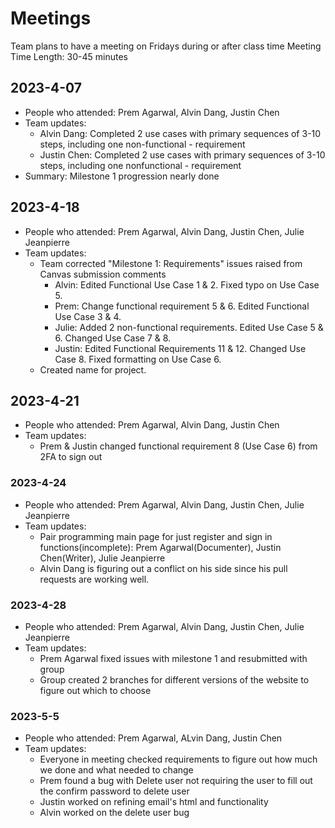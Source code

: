 
# Meetings
Team plans to have a meeting on Fridays during or after class time
Meeting Time Length: 30-45 minutes

## 2023-4-07
- People who attended: Prem Agarwal, Alvin Dang, Justin Chen
- Team updates:
	- Alvin Dang: Completed 2 use cases with primary sequences of 3-10 steps, including one non-functional 
	            - requirement
	- Justin Chen: Completed 2 use cases with primary sequences of 3-10 steps, including one nonfunctional
		    - requirement
- Summary: Milestone 1 progression nearly done

## 2023-4-18
- People who attended: Prem Agarwal, Alvin Dang, Justin Chen, Julie Jeanpierre
- Team updates:
	- Team corrected "Milestone 1: Requirements" issues raised from Canvas submission comments
		- Alvin: Edited Functional Use Case 1 & 2. Fixed typo on Use Case 5.
		- Prem: Change functional requirement 5 & 6. Edited Functional Use Case 3 & 4.
		- Julie: Added 2 non-functional requirements. Edited Use Case 5 & 6. Changed Use Case 7 & 8.
		- Justin: Edited Functional Requirements 11 & 12. Changed Use Case 8. Fixed formatting on Use Case 6.
	- Created name for project.

## 2023-4-21
- People who attended: Prem Agarwal, Alvin Dang, Justin Chen
- Team updates:
	- Prem & Justin changed functional requirement 8 (Use Case 6) from 2FA to sign out

### 2023-4-24
- People who attended: Prem Agarwal, Alvin Dang, Justin Chen, Julie Jeanpierre
- Team updates:
	- Pair programming main page for just register and sign in functions(incomplete): Prem Agarwal(Documenter), Justin Chen(Writer), Julie Jeanpierre
	- Alvin Dang is figuring out a conflict on his side since his pull requests are working well.

### 2023-4-28
- People who attended: Prem Agarwal, Alvin Dang, Justin Chen, Julie Jeanpierre
- Team updates:
	- Prem Agarwal fixed issues with milestone 1 and resubmitted with group
	- Group created 2 branches for different versions of the website to figure out which to choose
### 2023-5-5
- People who attended: Prem Agarwal, ALvin Dang, Justin Chen
- Team updates:
	- Everyone in meeting checked requirements to figure out how much we done and what needed to change
	- Prem found a bug with Delete user not requiring the user to fill out the confirm password to delete user
	- Justin worked on refining email's html and functionality
	- Alvin worked on the delete user bug
